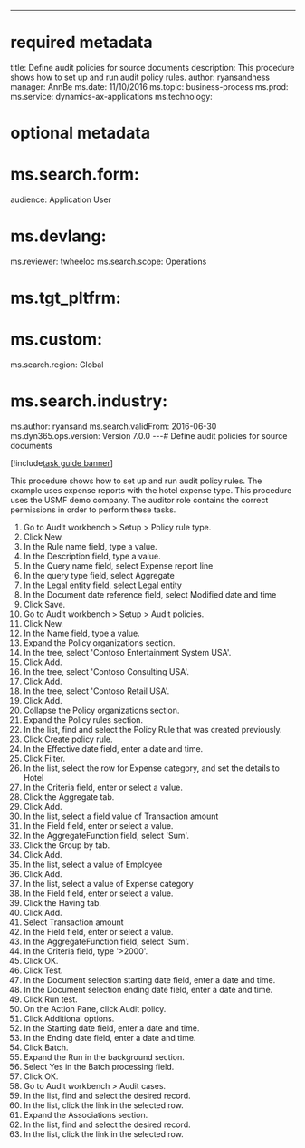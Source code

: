 --- 
# required metadata 
 
title: Define audit policies for source documents
description: This procedure shows how to set up and run audit policy rules. 
author: ryansandness
manager: AnnBe 
ms.date: 11/10/2016
ms.topic: business-process 
ms.prod:  
ms.service: dynamics-ax-applications 
ms.technology:  
 
# optional metadata 
 
# ms.search.form:   
audience: Application User 
# ms.devlang:  
ms.reviewer: twheeloc
ms.search.scope: Operations 
# ms.tgt_pltfrm:  
# ms.custom:  
ms.search.region: Global
# ms.search.industry: 
ms.author: ryansand
ms.search.validFrom: 2016-06-30 
ms.dyn365.ops.version: Version 7.0.0 
---# Define audit policies for source documents

[!include[task guide banner](../../includes/task-guide-banner.md)]

This procedure shows how to set up and run audit policy rules. The example uses expense reports with the hotel expense type. This procedure uses the USMF demo company. The auditor role contains the correct permissions in order to perform these tasks.

1. Go to Audit workbench > Setup > Policy rule type.
2. Click New.
3. In the Rule name field, type a value.
4. In the Description field, type a value.
5. In the Query name field, select Expense report line
6. In the query type field, select Aggregate
7. In the Legal entity field, select Legal entity
8. In the Document date reference field, select Modified date and time
9. Click Save.
10. Go to Audit workbench > Setup > Audit policies.
11. Click New.
12. In the Name field, type a value.
13. Expand the Policy organizations section.
14. In the tree, select 'Contoso Entertainment System USA'.
15. Click Add.
16. In the tree, select 'Contoso Consulting USA'.
17. Click Add.
18. In the tree, select 'Contoso Retail USA'.
19. Click Add.
20. Collapse the Policy organizations section.
21. Expand the Policy rules section.
22. In the list, find and select the Policy Rule that was created previously.
23. Click Create policy rule.
24. In the Effective date field, enter a date and time.
25. Click Filter.
26. In the list, select the row for Expense category, and set the details to Hotel
27. In the Criteria field, enter or select a value.
28. Click the Aggregate tab.
29. Click Add.
30. In the list, select a field value of Transaction amount
31. In the Field field, enter or select a value.
32. In the AggregateFunction field, select 'Sum'.
33. Click the Group by tab.
34. Click Add.
35. In the list, select a value of Employee 
36. Click Add.
37. In the list, select a value of Expense category
38. In the Field field, enter or select a value.
39. Click the Having tab.
40. Click Add.
41. Select Transaction amount
42. In the Field field, enter or select a value.
43. In the AggregateFunction field, select 'Sum'.
44. In the Criteria field, type '>2000'.
45. Click OK.
46. Click Test.
47. In the Document selection starting date field, enter a date and time.
48. In the Document selection ending date field, enter a date and time.
49. Click Run test.
50. On the Action Pane, click Audit policy.
51. Click Additional options.
52. In the Starting date field, enter a date and time.
53. In the Ending date field, enter a date and time.
54. Click Batch.
55. Expand the Run in the background section.
56. Select Yes in the Batch processing field.
57. Click OK.
58. Go to Audit workbench > Audit cases.
59. In the list, find and select the desired record.
60. In the list, click the link in the selected row.
61. Expand the Associations section.
62. In the list, find and select the desired record.
63. In the list, click the link in the selected row.

